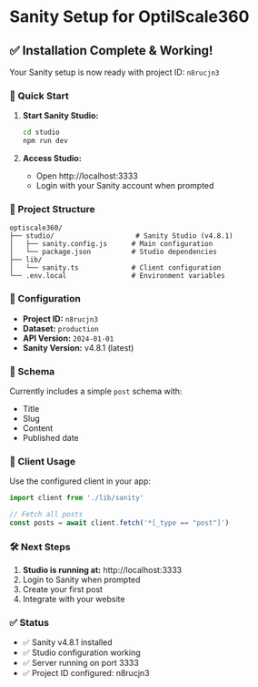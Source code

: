 # Sanity Setup for OptilScale360

## ✅ Installation Complete & Working!

Your Sanity setup is now ready with project ID: `n8rucjn3`

### 🚀 Quick Start

1. **Start Sanity Studio:**
   ```bash
   cd studio
   npm run dev
   ```

2. **Access Studio:**
   - Open http://localhost:3333
   - Login with your Sanity account when prompted

### 📁 Project Structure

```
optiscale360/
├── studio/                    # Sanity Studio (v4.8.1)
│   ├── sanity.config.js      # Main configuration
│   └── package.json          # Studio dependencies
├── lib/
│   └── sanity.ts             # Client configuration
└── .env.local                # Environment variables
```

### 🔧 Configuration

- **Project ID:** `n8rucjn3`
- **Dataset:** `production`
- **API Version:** `2024-01-01`
- **Sanity Version:** v4.8.1 (latest)

### 📝 Schema

Currently includes a simple `post` schema with:
- Title
- Slug
- Content
- Published date

### 🔌 Client Usage

Use the configured client in your app:
```javascript
import client from './lib/sanity'

// Fetch all posts
const posts = await client.fetch('*[_type == "post"]')
```

### 🛠️ Next Steps

1. **Studio is running at:** http://localhost:3333
2. Login to Sanity when prompted
3. Create your first post
4. Integrate with your website

### ✅ Status

- ✅ Sanity v4.8.1 installed
- ✅ Studio configuration working
- ✅ Server running on port 3333
- ✅ Project ID configured: n8rucjn3